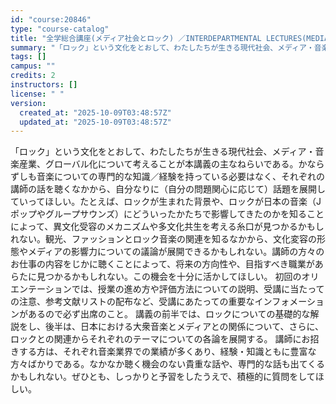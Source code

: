 ```yaml
---
id: "course:20846"
type: "course-catalog"
title: "全学総合講座(メディア社会とロック) ／INTERDEPARTMENTAL LECTURES(MEDIA SOCIETY AND ROCK)"
summary: "「ロック」という文化をとおして、わたしたちが生きる現代社会、メディア・音楽産業、グローバル化について考えることが本講義の主なねらいである。かならずしも音楽についての専門的な知識／経験を持っている必要はなく、それぞれの講師の話を聴くなかから、…"
tags: []
campus: ""
credits: 2
instructors: []
license: " "
version:
  created_at: "2025-10-09T03:48:57Z"
  updated_at: "2025-10-09T03:48:57Z"
---
```


「ロック」という文化をとおして、わたしたちが生きる現代社会、メディア・音楽産業、グローバル化について考えることが本講義の主なねらいである。かならずしも音楽についての専門的な知識／経験を持っている必要はなく、それぞれの講師の話を聴くなかから、自分なりに（自分の問題関心に応じて）話題を展開していってほしい。たとえば、ロックが生まれた背景や、ロックが日本の音楽（Jポップやグループサウンズ）にどういったかたちで影響してきたのかを知ることによって、異文化受容のメカニズムや多文化共生を考える糸口が見つかるかもしれない。観光、ファッションとロック音楽の関連を知るなかから、文化変容の形態やメディアの影響力についての議論が展開できるかもしれない。講師の方々のお仕事の内容をじかに聴くことによって、将来の方向性や、目指すべき職業があらたに見つかるかもしれない。この機会を十分に活かしてほしい。 初回のオリエンテーションでは、授業の進め方や評価方法についての説明、受講に当たっての注意、参考文献リストの配布など、受講にあたっての重要なインフォメーションがあるので必ず出席のこと。 講義の前半では、ロックについての基礎的な解説をし、後半は、日本における大衆音楽とメディアとの関係について、さらに、ロックとの関連からそれぞれのテーマについての各論を展開する。 講師にお招きする方は、それぞれ音楽業界での業績が多くあり、経験・知識ともに豊富な方々ばかりである。なかなか聴く機会のない貴重な話や、専門的な話も出てくるかもしれない。ぜひとも、しっかりと予習をしたうえで、積極的に質問をしてほしい。
